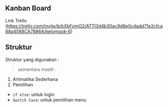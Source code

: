 ## Kanban Board

Link Trello (https://trello.com/invite/b/kXbFomO2/ATTI3d4b30ac9d8e0cdadd71e2cfca88a4588CA7886A/kelompok-6)

## Struktur

Struktur yang digunakan :
> sementara masih :
1. Aritmatika Sederhana
2. Pemilihan
- `if else`: untuk login
- `Switch Case`: untuk pemilihan menu


